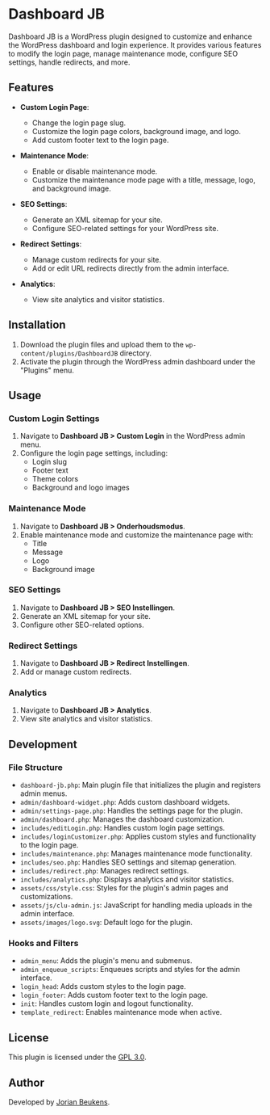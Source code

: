 # Dashboard JB

Dashboard JB is a WordPress plugin designed to customize and enhance the WordPress dashboard and login experience. It provides various features to modify the login page, manage maintenance mode, configure SEO settings, handle redirects, and more.

## Features

- **Custom Login Page**: 
  - Change the login page slug.
  - Customize the login page colors, background image, and logo.
  - Add custom footer text to the login page.

- **Maintenance Mode**:
  - Enable or disable maintenance mode.
  - Customize the maintenance mode page with a title, message, logo, and background image.

- **SEO Settings**:
  - Generate an XML sitemap for your site.
  - Configure SEO-related settings for your WordPress site.

- **Redirect Settings**:
  - Manage custom redirects for your site.
  - Add or edit URL redirects directly from the admin interface.

- **Analytics**:
  - View site analytics and visitor statistics.

## Installation

1. Download the plugin files and upload them to the `wp-content/plugins/DashboardJB` directory.
2. Activate the plugin through the WordPress admin dashboard under the "Plugins" menu.

## Usage

### Custom Login Settings
1. Navigate to **Dashboard JB > Custom Login** in the WordPress admin menu.
2. Configure the login page settings, including:
   - Login slug
   - Footer text
   - Theme colors
   - Background and logo images

### Maintenance Mode
1. Navigate to **Dashboard JB > Onderhoudsmodus**.
2. Enable maintenance mode and customize the maintenance page with:
   - Title
   - Message
   - Logo
   - Background image

### SEO Settings
1. Navigate to **Dashboard JB > SEO Instellingen**.
2. Generate an XML sitemap for your site.
3. Configure other SEO-related options.

### Redirect Settings
1. Navigate to **Dashboard JB > Redirect Instellingen**.
2. Add or manage custom redirects.

### Analytics
1. Navigate to **Dashboard JB > Analytics**.
2. View site analytics and visitor statistics.

## Development

### File Structure
- `dashboard-jb.php`: Main plugin file that initializes the plugin and registers admin menus.
- `admin/dashboard-widget.php`: Adds custom dashboard widgets.
- `admin/settings-page.php`: Handles the settings page for the plugin.
- `admin/dashboard.php`: Manages the dashboard customization.
- `includes/editLogin.php`: Handles custom login page settings.
- `includes/loginCustomizer.php`: Applies custom styles and functionality to the login page.
- `includes/maintenance.php`: Manages maintenance mode functionality.
- `includes/seo.php`: Handles SEO settings and sitemap generation.
- `includes/redirect.php`: Manages redirect settings.
- `includes/analytics.php`: Displays analytics and visitor statistics.
- `assets/css/style.css`: Styles for the plugin's admin pages and customizations.
- `assets/js/clu-admin.js`: JavaScript for handling media uploads in the admin interface.
- `assets/images/logo.svg`: Default logo for the plugin.

### Hooks and Filters
- `admin_menu`: Adds the plugin's menu and submenus.
- `admin_enqueue_scripts`: Enqueues scripts and styles for the admin interface.
- `login_head`: Adds custom styles to the login page.
- `login_footer`: Adds custom footer text to the login page.
- `init`: Handles custom login and logout functionality.
- `template_redirect`: Enables maintenance mode when active.

## License

This plugin is licensed under the [GPL 3.0](https://www.gnu.org/licenses/gpl-3.0.html).

## Author

Developed by [Jorian Beukens](https://jorianbeukens.nl).